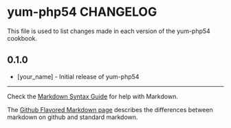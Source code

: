yum-php54 CHANGELOG
===================

This file is used to list changes made in each version of the yum-php54 cookbook.

0.1.0
-----
- [your_name] - Initial release of yum-php54

- - -
Check the [Markdown Syntax Guide](http://daringfireball.net/projects/markdown/syntax) for help with Markdown.

The [Github Flavored Markdown page](http://github.github.com/github-flavored-markdown/) describes the differences between markdown on github and standard markdown.
